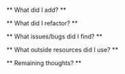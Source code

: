 ** What did I add? **

** What did I refactor? **

** What issues/bugs did I find? **

** What outside resources did I use? **

** Remaining thoughts? **
